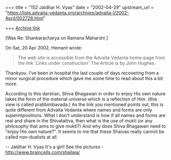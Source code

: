 +++
title = "152 Jaldhar H. Vyas"
date = "2002-04-29"
upstream_url = "https://lists.advaita-vedanta.org/archives/advaita-l/2002-April/002728.html"

+++
[Archive link](https://lists.advaita-vedanta.org/archives/advaita-l/2002-April/002728.html)

[Was Re: Shankaracharya on Ramana Maharshi ]

On Sat, 20 Apr 2002, Hemant wrote:

> The web site is accessible from the Advaita Vedanta home-page from the
> link 'Links under construction' The Article is by John Hughes.
>

Thankyou.  I've been in hospital the last couple of days recovering from a
minor surgical procedure which gave me some time to read about this a bit
more.

According to this darshan, Shiva Bhagawan in order to enjoy His own nature
takes the form of the material universe which is a reflection of Him.
(this view is called pratibimbavada.)  As the link you mentioned points
out, this is quite different from Advaita Vedanta where names and forms
are only superimpositions.  What I don't understand is how if all names
and forms are real and share in the Shivatattva, then what is the use of
mukti (or any philosophy that aims to give mukti?)  And why does
Shiva Bhagawan need to "enjoy His own nature?".  It seems to me that these
Shaivas really cannot be called non-dualists at all.

--
Jaldhar H. Vyas <jaldhar at braincells.com>
It's a girl! See the pictures - http://www.braincells.com/shailaja/

